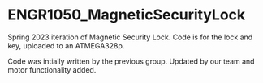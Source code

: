 # ENGR1050_MagneticSecurityLock

Spring 2023 iteration of Magnetic Security Lock.
Code is for the lock and key, uploaded to an ATMEGA328p.

Code was intially written by the previous group. Updated by our team and motor functionality added.
